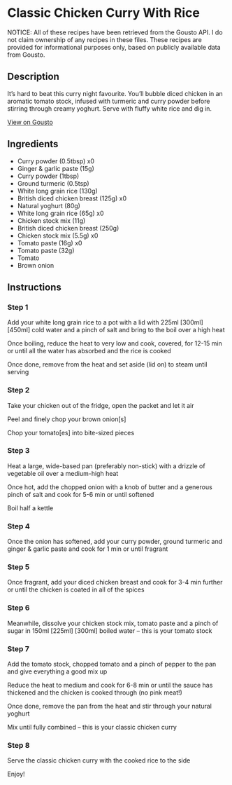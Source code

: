 # Classic Chicken Curry With Rice

NOTICE: All of these recipes have been retrieved from the Gousto API. I do not claim ownership of any recipes in these files. These recipes are provided for informational purposes only, based on publicly available data from Gousto.

## Description

It’s hard to beat this curry night favourite. You’ll bubble diced chicken in an aromatic tomato stock, infused with turmeric and curry powder before stirring through creamy yoghurt. Serve with fluffy white rice and dig in.

[View on Gousto](https://www.gousto.co.uk/recipes/cookbook/classic-chicken-curry-rice)

## Ingredients

- Curry powder (0.5tbsp) x0
- Ginger & garlic paste (15g)
- Curry powder (1tbsp)
- Ground turmeric (0.5tsp)
- White long grain rice (130g)
- British diced chicken breast (125g) x0
- Natural yoghurt (80g)
- White long grain rice (65g) x0
- Chicken stock mix (11g)
- British diced chicken breast (250g)
- Chicken stock mix (5.5g) x0
- Tomato paste (16g) x0
- Tomato paste (32g)
- Tomato
- Brown onion

## Instructions


### Step 1

Add your white long grain rice to a pot with a lid with 225ml <span class="text-purple">[300ml]<span class="text-danger"> </span>[450ml]</span> cold water and a pinch of salt and bring to the boil over a high heat

Once boiling, reduce the heat to very low and cook, covered, for 12-15 min or until all the water has absorbed and the rice is cooked

Once done, remove from the heat and set aside (lid on) to steam until serving


### Step 2

Take your chicken out of the fridge, open the packet and let it air

Peel and finely chop your brown onion[s]

Chop your tomato[es] into bite-sized pieces


### Step 3

Heat a large, wide-based pan (preferably non-stick) with a drizzle of vegetable oil over a medium-high heat

Once hot, add the chopped onion with a knob of butter and a generous pinch of salt and cook for 5-6 min or until softened

Boil half a kettle


### Step 4

Once the onion has softened, add your curry powder, ground turmeric and ginger & garlic paste and cook for 1 min or until fragrant


### Step 5

Once fragrant, add your diced chicken breast and cook for 3-4 min further or until the chicken is coated in all of the spices


### Step 6

Meanwhile, dissolve your chicken stock mix, tomato paste and a pinch of sugar in 150ml <span class="text-purple">[225ml]</span><span class="text-danger"> [300ml]</span> boiled water – this is your tomato stock


### Step 7

Add the tomato stock, chopped tomato and a pinch of pepper to the pan and give everything a good mix up

Reduce the heat to medium and cook for 6-8 min or until the sauce has thickened and the chicken is cooked through (no pink meat!)

Once done, remove the pan from the heat and stir through your natural yoghurt

Mix until fully combined – this is your classic chicken curry

### Step 8

Serve the classic chicken curry with the cooked rice to the side

Enjoy!

